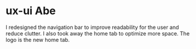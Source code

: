 # ux-ui Abe

I redesigned the navigation bar to improve readability for the user and reduce clutter. I also took away the home tab to optimize more space. The logo is the new home tab.  